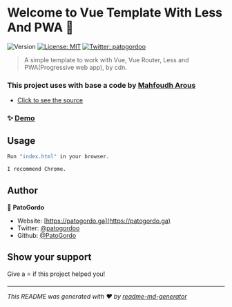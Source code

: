 # Welcome to Vue Template With Less And PWA 👋
![Version](https://img.shields.io/badge/version-1.0-blue.svg?cacheSeconds=2592000)
[![License: MIT](https://img.shields.io/badge/License-MIT-yellow.svg)](#)
[![Twitter: patogordoo](https://img.shields.io/twitter/follow/patogordoo.svg?style=social)](https://twitter.com/patogordoo)

> A simple template to work with Vue, Vue Router, Less and PWA(Progressive web app), by cdn.

### This project uses with base a code by [Mahfoudh Arous](https://github.com/aladin002dz/)
- [Click to see the source](https://github.com/aladin002dz/PWA)

### ✨ [Demo](https://pwa.less.vue-router-template.ga)

## Usage

```sh
Run "index.html" in your browser.

I recommend Chrome.
```

## Author

👤 **PatoGordo**

* Website: [https://patogordo.ga](https://patogordo.ga)
* Twitter: [@patogordoo](https://twitter.com/patogordoo)
* Github: [@PatoGordo](https://github.com/PatoGordo)

## Show your support

Give a ⭐️ if this project helped you!


***
_This README was generated with ❤️ by [readme-md-generator](https://github.com/kefranabg/readme-md-generator)_